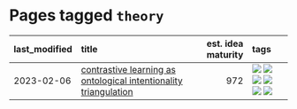 # Pages tagged `theory`

|last_modified|title|est. idea maturity|tags
|:---|:---|---:|:---|
|2023-02-06|[contrastive learning as ontological intentionality triangulation](../contrastive_learning_as_ontological_intentionality_triangulation.md)|972|[![](https://img.shields.io/badge/tag-meta-35d420)](../tags/meta.md) [![](https://img.shields.io/badge/tag-philosophy-3c7f53)](../tags/philosophy.md) [![](https://img.shields.io/badge/tag-semiotics-90446b)](../tags/semiotics.md) [![](https://img.shields.io/badge/tag-synesthesia-35d2ce)](../tags/synesthesia.md) [![](https://img.shields.io/badge/tag-theory-8e95e2)](../tags/theory.md) [![](https://img.shields.io/badge/tag-wip-dad82b)](../tags/wip.md)|